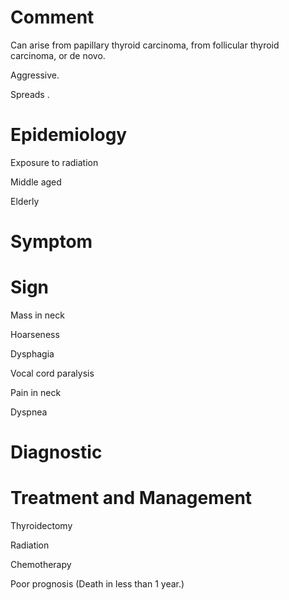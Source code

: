 # Comment

Can arise from papillary thyroid carcinoma, from follicular thyroid carcinoma, or de novo.

Aggressive.

Spreads .

# Epidemiology

Exposure to radiation

Middle aged

Elderly

# Symptom

# Sign

Mass in neck

Hoarseness

Dysphagia

Vocal cord paralysis

Pain in neck

Dyspnea

# Diagnostic

# Treatment and Management

Thyroidectomy

Radiation

Chemotherapy

Poor prognosis
(Death in less than 1 year.)
